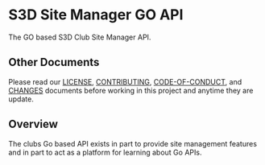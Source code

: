 # S3D Site Manager GO API
The GO based S3D Club Site Manager API.

## Other Documents
Please read our [LICENSE][lice], [CONTRIBUTING][cont], [CODE-OF-CONDUCT][code],
and [CHANGES][chge] documents before working in this project and anytime they
are update.

## Overview
The clubs Go based API exists in part to provide site management features and
in part to act as a platform for learning about Go APIs.

[chge]: ./CHANGES.md
[code]: ./CODE-OF-CONDUCT.md
[cont]: ./CONTRIBUTING.md
[lice]: ./LICENSE.md
